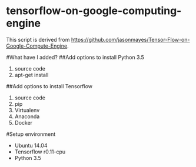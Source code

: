 # tensorflow-on-google-computing-engine

This script is derived from https://github.com/jasonmayes/Tensor-Flow-on-Google-Compute-Engine.

#What have I added?
##Add options to install Python 3.5
1. source code
2. apt-get install

##Add options to install Tensorflow
1. source code
2. pip
3. Virtualenv
4. Anaconda
5. Docker

#Setup environment
* Ubuntu 14.04
* Tensorflow r0.11-cpu
* Python 3.5

